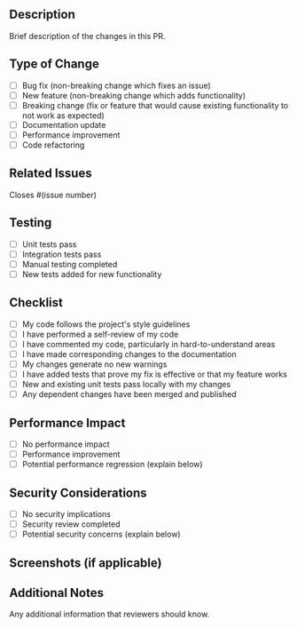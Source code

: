## Description

Brief description of the changes in this PR.

## Type of Change

- [ ] Bug fix (non-breaking change which fixes an issue)
- [ ] New feature (non-breaking change which adds functionality)
- [ ] Breaking change (fix or feature that would cause existing functionality to not work as expected)
- [ ] Documentation update
- [ ] Performance improvement
- [ ] Code refactoring

## Related Issues

Closes #(issue number)

## Testing

- [ ] Unit tests pass
- [ ] Integration tests pass
- [ ] Manual testing completed
- [ ] New tests added for new functionality

## Checklist

- [ ] My code follows the project's style guidelines
- [ ] I have performed a self-review of my code
- [ ] I have commented my code, particularly in hard-to-understand areas
- [ ] I have made corresponding changes to the documentation
- [ ] My changes generate no new warnings
- [ ] I have added tests that prove my fix is effective or that my feature works
- [ ] New and existing unit tests pass locally with my changes
- [ ] Any dependent changes have been merged and published

## Performance Impact

- [ ] No performance impact
- [ ] Performance improvement
- [ ] Potential performance regression (explain below)

## Security Considerations

- [ ] No security implications
- [ ] Security review completed
- [ ] Potential security concerns (explain below)

## Screenshots (if applicable)

## Additional Notes

Any additional information that reviewers should know.